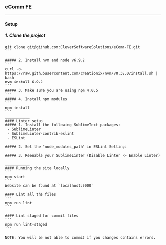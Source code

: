 ### eComm FE
______
#### Setup
##### 1. Clone the project
````
git clone git@github.com:CleverSoftwareSolutions/eComm-FE.git
```

##### 2. Install nvm and node v6.9.2
```
curl -o- https://raw.githubusercontent.com/creationix/nvm/v0.32.0/install.sh | bash
nvm install 6.9.2
```
##### 3. Make sure you are using npm 4.0.5
```
##### 4. Install npm modules
```
npm install
```
___________
#### Linter setup
##### 1. Install the following SublimeText packages:
 - SublimeLinter
 - SublimeLinter-contrib-eslint
 - ESLint

##### 2. Set the "node_modules_path" in ESLint Settings

##### 3. Reenable your SublimeLinter (Disable Linter -> Enable Linter)

___________
#### Running the site locally
```
npm start
```  
Website can be found at `localhost:3000`

#### Lint all the files
```
npm run lint
```

#### Lint staged for commit files
```
npm run lint-staged
```

NOTE: You will be not able to commit if you changes contains errors.